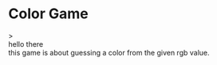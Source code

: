 <h1>Color Game</h1>>
<br>
hello there 
<br>
this game is about guessing a color from the given rgb value.